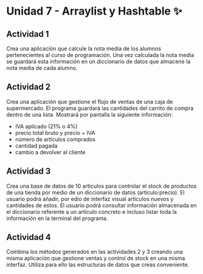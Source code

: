 
# Unidad 7 - Arraylist y Hashtable ✨






## Actividad 1
Crea una aplicación que calcule la nota media de los alumnos pertenecientes
   al curso de programación. Una vez calculada la nota media se guardará esta información en 
   un diccionario de datos que almacene la nota media de cada alumno.
## Actividad 2
Crea una aplicación que gestione el flujo de ventas de una caja de supermercado.
El programa guardará las cantidades del carrito de compra dentro de una lista.
Mostrará por pantalla la siguiente información: 

- IVA aplicado (21% o 4%)
- precio total bruto y precio + IVA
- número de artículos comprados
- cantidad pagada
- cambio a devolver al cliente
## Actividad 3
Crea una base de datos de 10 artículos para controlar el stock de productos
de una tienda por medio de un diccionario de datos (articulo:precio).
El usuario podrá añadir, por edio de interfaz visual artículos nuevos y 
cantidades de estos. El usuario podrá consultar información
almacenada en el diccionario referente a un artículo concreto
e incluso listar toda la información en la terminal del programa.
## Actividad 4
Combina los métodos generados en las actividades 2 y 3
creando una misma aplicación que gestione ventas y control
de stock en una misma interfaz. Utiliza para ello las
estructuras de datos que creas conveniente.
